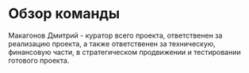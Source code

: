 # Обзор команды

Макагонов Дмитрий - куратор всего проекта, ответственен за реализацию проекта, а также ответственен за техническую,
финансовую части, в стратегическом продвижении и тестировании готового проекта.
